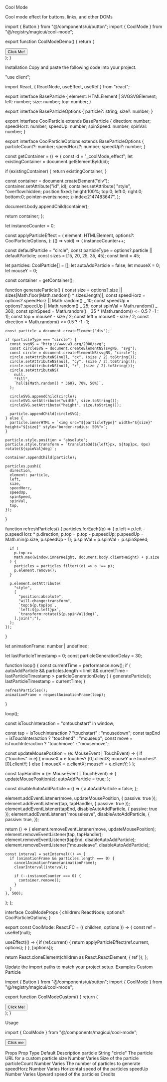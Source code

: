 Cool Mode

Cool mode effect for buttons, links, and other DOMs

import { Button } from "@/components/ui/button";
import { CoolMode } from "@/registry/magicui/cool-mode";

export function CoolModeDemo() {
return (
<div className="relative justify-center">
<CoolMode>
<Button>Click Me!</Button>
</CoolMode>
</div>
);
}

Installation
Copy and paste the following code into your project.

"use client";

import React, { ReactNode, useEffect, useRef } from "react";

export interface BaseParticle {
element: HTMLElement | SVGSVGElement;
left: number;
size: number;
top: number;
}

export interface BaseParticleOptions {
particle?: string;
size?: number;
}

export interface CoolParticle extends BaseParticle {
direction: number;
speedHorz: number;
speedUp: number;
spinSpeed: number;
spinVal: number;
}

export interface CoolParticleOptions extends BaseParticleOptions {
particleCount?: number;
speedHorz?: number;
speedUp?: number;
}

const getContainer = () => {
const id = "\_coolMode_effect";
let existingContainer = document.getElementById(id);

if (existingContainer) {
return existingContainer;
}

const container = document.createElement("div");
container.setAttribute("id", id);
container.setAttribute(
"style",
"overflow:hidden; position:fixed; height:100%; top:0; left:0; right:0; bottom:0; pointer-events:none; z-index:2147483647",
);

document.body.appendChild(container);

return container;
};

let instanceCounter = 0;

const applyParticleEffect = (
element: HTMLElement,
options?: CoolParticleOptions,
): (() => void) => {
instanceCounter++;

const defaultParticle = "circle";
const particleType = options?.particle || defaultParticle;
const sizes = [15, 20, 25, 35, 45];
const limit = 45;

let particles: CoolParticle[] = [];
let autoAddParticle = false;
let mouseX = 0;
let mouseY = 0;

const container = getContainer();

function generateParticle() {
const size =
options?.size || sizes[Math.floor(Math.random() * sizes.length)];
const speedHorz = options?.speedHorz || Math.random() _ 10;
const speedUp = options?.speedUp || Math.random() _ 25;
const spinVal = Math.random() _ 360;
const spinSpeed = Math.random() _ 35 \* (Math.random() <= 0.5 ? -1 : 1);
const top = mouseY - size / 2;
const left = mouseX - size / 2;
const direction = Math.random() <= 0.5 ? -1 : 1;

    const particle = document.createElement("div");

    if (particleType === "circle") {
      const svgNS = "http://www.w3.org/2000/svg";
      const circleSVG = document.createElementNS(svgNS, "svg");
      const circle = document.createElementNS(svgNS, "circle");
      circle.setAttributeNS(null, "cx", (size / 2).toString());
      circle.setAttributeNS(null, "cy", (size / 2).toString());
      circle.setAttributeNS(null, "r", (size / 2).toString());
      circle.setAttributeNS(
        null,
        "fill",
        `hsl(${Math.random() * 360}, 70%, 50%)`,
      );

      circleSVG.appendChild(circle);
      circleSVG.setAttribute("width", size.toString());
      circleSVG.setAttribute("height", size.toString());

      particle.appendChild(circleSVG);
    } else {
      particle.innerHTML = `<img src="${particleType}" width="${size}" height="${size}" style="border-radius: 50%">`;
    }

    particle.style.position = "absolute";
    particle.style.transform = `translate3d(${left}px, ${top}px, 0px) rotate(${spinVal}deg)`;

    container.appendChild(particle);

    particles.push({
      direction,
      element: particle,
      left,
      size,
      speedHorz,
      speedUp,
      spinSpeed,
      spinVal,
      top,
    });

}

function refreshParticles() {
particles.forEach((p) => {
p.left = p.left - p.speedHorz \* p.direction;
p.top = p.top - p.speedUp;
p.speedUp = Math.min(p.size, p.speedUp - 1);
p.spinVal = p.spinVal + p.spinSpeed;

      if (
        p.top >=
        Math.max(window.innerHeight, document.body.clientHeight) + p.size
      ) {
        particles = particles.filter((o) => o !== p);
        p.element.remove();
      }

      p.element.setAttribute(
        "style",
        [
          "position:absolute",
          "will-change:transform",
          `top:${p.top}px`,
          `left:${p.left}px`,
          `transform:rotate(${p.spinVal}deg)`,
        ].join(";"),
      );
    });

}

let animationFrame: number | undefined;

let lastParticleTimestamp = 0;
const particleGenerationDelay = 30;

function loop() {
const currentTime = performance.now();
if (
autoAddParticle &&
particles.length < limit &&
currentTime - lastParticleTimestamp > particleGenerationDelay
) {
generateParticle();
lastParticleTimestamp = currentTime;
}

    refreshParticles();
    animationFrame = requestAnimationFrame(loop);

}

loop();

const isTouchInteraction = "ontouchstart" in window;

const tap = isTouchInteraction ? "touchstart" : "mousedown";
const tapEnd = isTouchInteraction ? "touchend" : "mouseup";
const move = isTouchInteraction ? "touchmove" : "mousemove";

const updateMousePosition = (e: MouseEvent | TouchEvent) => {
if ("touches" in e) {
mouseX = e.touches?.[0].clientX;
mouseY = e.touches?.[0].clientY;
} else {
mouseX = e.clientX;
mouseY = e.clientY;
}
};

const tapHandler = (e: MouseEvent | TouchEvent) => {
updateMousePosition(e);
autoAddParticle = true;
};

const disableAutoAddParticle = () => {
autoAddParticle = false;
};

element.addEventListener(move, updateMousePosition, { passive: true });
element.addEventListener(tap, tapHandler, { passive: true });
element.addEventListener(tapEnd, disableAutoAddParticle, { passive: true });
element.addEventListener("mouseleave", disableAutoAddParticle, {
passive: true,
});

return () => {
element.removeEventListener(move, updateMousePosition);
element.removeEventListener(tap, tapHandler);
element.removeEventListener(tapEnd, disableAutoAddParticle);
element.removeEventListener("mouseleave", disableAutoAddParticle);

    const interval = setInterval(() => {
      if (animationFrame && particles.length === 0) {
        cancelAnimationFrame(animationFrame);
        clearInterval(interval);

        if (--instanceCounter === 0) {
          container.remove();
        }
      }
    }, 500);

};
};

interface CoolModeProps {
children: ReactNode;
options?: CoolParticleOptions;
}

export const CoolMode: React.FC<CoolModeProps> = ({ children, options }) => {
const ref = useRef<HTMLElement>(null);

useEffect(() => {
if (ref.current) {
return applyParticleEffect(ref.current, options);
}
}, [options]);

return React.cloneElement(children as React.ReactElement, { ref });
};

Update the import paths to match your project setup.
Examples
Custom Particle

import { Button } from "@/components/ui/button";
import { CoolMode } from "@/registry/magicui/cool-mode";

export function CoolModeCustom() {
return (
<div className="relative justify-center">
<CoolMode
options={{
          particle:
            "https://pbs.twimg.com/profile_images/1782811051504885763/YR5-kWOI_400x400.jpg",
        }} >
<Button>Click Me!</Button>
</CoolMode>
</div>
);
}

Usage

import { CoolMode } from "@/components/magicui/cool-mode";

<CoolMode>
  <button>Click me</button>
</CoolMode>

Props
Prop Type Default Description
particle String "circle" The particle URL for a custom particle
size Number Varies Size of the particle
particleCount Number Varies The number of particles to generate
speedHorz Number Varies Horizontal speed of the particles
speedUp Number Varies Upward speed of the particles
Credits
